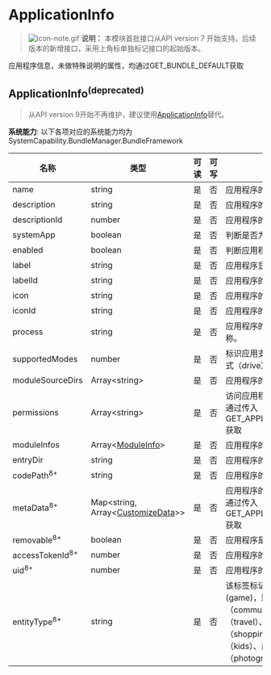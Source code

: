 # ApplicationInfo

> ![icon-note.gif](public_sys-resources/icon-note.gif) **说明：**
> 本模块首批接口从API version 7 开始支持。后续版本的新增接口，采用上角标单独标记接口的起始版本。

应用程序信息，未做特殊说明的属性，均通过GET_BUNDLE_DEFAULT获取

## ApplicationInfo<sup>(deprecated)<sup>

> 从API version 9开始不再维护，建议使用[ApplicationInfo](js-apis-bundleManager-applicationInfo.md)替代。

**系统能力**: 以下各项对应的系统能力均为SystemCapability.BundleManager.BundleFramework



| 名称                         | 类型                                                                     | 可读  | 可写  | 说明                                                                                                                                                                   |
|----------------------------|------------------------------------------------------------------------|-----|-----|----------------------------------------------------------------------------------------------------------------------------------------------------------------------|
| name                       | string                                                                 | 是   | 否   | 应用程序的名称。                                                                                                                                                             |
| description                | string                                                                 | 是   | 否   | 应用程序的描述。                                                                                                                                                             |
| descriptionId              | number                                                                 | 是   | 否   | 应用程序的描述id。                                                                                                                                                           |
| systemApp                  | boolean                                                                | 是   | 否   | 判断是否为系统应用程序，默认为false。                                                                                                                                                |
| enabled                    | boolean                                                                | 是   | 否   | 判断应用程序是否可以使用，默认为true。                                                                                                                                                |
| label                      | string                                                                 | 是   | 否   | 应用程序显示的标签。                                                                                                                                                           |
| labelId                    | string                                                                 | 是   | 否   | 应用程序的标签id。                                                                                                                                                           |
| icon                       | string                                                                 | 是   | 否   | 应用程序的图标。                                                                                                                                                             |
| iconId                     | string                                                                 | 是   | 否   | 应用程序的图标id。                                                                                                                                                           |
| process                    | string                                                                 | 是   | 否   | 应用程序的进程，如果不设置，默认为包的名称。                                                                                                                                               |
| supportedModes             | number                                                                 | 是   | 否   | 标识应用支持的运行模式，当前只定义了驾驶模式（drive）。该标签只适用于车机。                                                                                                                             |
| moduleSourceDirs           | Array\<string>                                                         | 是   | 否   | 应用程序的资源存放的相对路径。                                                                                                                                                      |
| permissions                | Array\<string>                                                         | 是   | 否   | 访问应用程序所需的权限。<br />通过传入GET_APPLICATION_INFO_WITH_PERMISSION获取                                                                                                         |
| moduleInfos                | Array\<[ModuleInfo](js-apis-bundle-ModuleInfo.md)>                     | 是   | 否   | 应用程序的模块信息。                                                                                                                                                           |
| entryDir                   | string                                                                 | 是   | 否   | 应用程序的文件保存路径。                                                                                                                                                         |
| codePath<sup>8+</sup>      | string                                                                 | 是   | 否   | 应用程序的安装目录。                                                                                                                                                           |
| metaData<sup>8+</sup>      | Map\<string, Array\<[CustomizeData](js-apis-bundle-CustomizeData.md)>> | 是   | 否   | 应用程序的自定义元信息。<br />通过传入GET_APPLICATION_INFO_WITH_METADATA获取                                                                                                           |
| removable<sup>8+</sup>     | boolean                                                                | 是   | 否   | 应用程序是否可以被移除。                                                                                                                                                         |
| accessTokenId<sup>8+</sup> | number                                                                 | 是   | 否   | 应用程序的accessTokenId。                                                                                                                                                  |
| uid<sup>8+</sup>           | number                                                                 | 是   | 否   | 应用程序的uid。                                                                                                                                                            |
| entityType<sup>8+</sup>    | string                                                                 | 是   | 否   | 该标签标记该应用的类别，具体有 :游戏类(game)，影音类（media）、社交通信类（communication）、新闻类（news）、出行类（travel）、工具类（utility）、购物类（shopping）、教育类（education）、少儿类（kids）、商务类（business）、拍摄类（photography）。 |